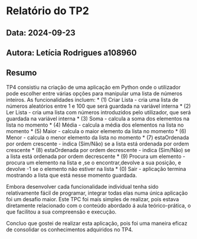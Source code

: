 # Relatório do TP2
## Data: 2024-09-23
## Autora: Letícia Rodrigues a108960

## Resumo

 TP4 consistiu na criação de uma aplicação em Python onde o utilizador pode escolher entre várias opções para manipular uma lista de números inteiros. As funcionalidades incluem:
    * (1) Criar Lista - cria uma lista de números aleatórios entre 1 e 100 que será guardada na variável interna
    * (2) Ler Lista - cria uma lista com números introduzidos pelo utilizador, que será guardada na variável interna
    * (3) Soma - calcula a soma dos elementos na lista no momento
    * (4) Média - calcula a média dos elementos na lista no momento
    * (5) Maior - calcula o maior elemento da lista no momento
    * (6) Menor - calcula o menor elemento da lista no momento
    * (7) estaOrdenada por ordem crescente - indica (Sim/Não) se a lista está ordenada por ordem crescente
    * (8) estaOrdenada por ordem decrescente - indica (Sim/Não) se a lista está ordenada por ordem decrescente
    * (9) Procura um elemento - procura um elemento na lista e ,se o encontrar,devolve a sua posição, e devolve -1 se o elemento não estiver na lista
    * (0) Sair - aplicação termina mostrando a lista que está nesse momento guardada.

Embora desenvolver cada funcionalidade individual tenha sido relativamente fácil de programar, integrar todas elas numa única aplicação foi um desafio maior. Este TPC foi mais simples de realizar, pois estava diretamente relacionado com o conteúdo abordado á aula teórico-prática, o que facilitou a sua compreensão e execução.

Concluo que gostei de realizar esta aplicação, pois foi uma maneira eficaz de consolidar os conhecimentos adquiridos no TP4.